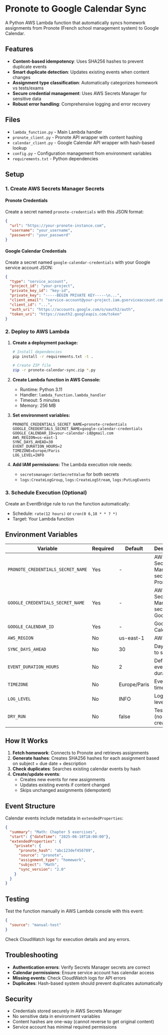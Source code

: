 # Pronote to Google Calendar Sync

A Python AWS Lambda function that automatically syncs homework assignments from Pronote (French school management system) to Google Calendar.

## Features

- **Content-based idempotency**: Uses SHA256 hashes to prevent duplicate events
- **Smart duplicate detection**: Updates existing events when content changes
- **Assignment type classification**: Automatically categorizes homework vs tests/exams
- **Secure credential management**: Uses AWS Secrets Manager for sensitive data
- **Robust error handling**: Comprehensive logging and error recovery

## Files

- `lambda_function.py` - Main Lambda handler
- `pronote_client.py` - Pronote API wrapper with content hashing
- `calendar_client.py` - Google Calendar API wrapper with hash-based lookup
- `config.py` - Configuration management from environment variables
- `requirements.txt` - Python dependencies

## Setup

### 1. Create AWS Secrets Manager Secrets

#### Pronote Credentials
Create a secret named `pronote-credentials` with this JSON format:
```json
{
  "url": "https://your-pronote-instance.com",
  "username": "your_username", 
  "password": "your_password"
}
```

#### Google Calendar Credentials  
Create a secret named `google-calendar-credentials` with your Google service account JSON:
```json
{
  "type": "service_account",
  "project_id": "your-project",
  "private_key_id": "key-id",
  "private_key": "-----BEGIN PRIVATE KEY-----\n...",
  "client_email": "service-account@your-project.iam.gserviceaccount.com",
  "client_id": "...",
  "auth_uri": "https://accounts.google.com/o/oauth2/auth",
  "token_uri": "https://oauth2.googleapis.com/token"
}
```

### 2. Deploy to AWS Lambda

1. **Create a deployment package:**
   ```bash
   # Install dependencies
   pip install -r requirements.txt -t .
   
   # Create ZIP file
   zip -r pronote-calendar-sync.zip *.py
   ```

2. **Create Lambda function in AWS Console:**
   - Runtime: Python 3.11
   - Handler: `lambda_function.lambda_handler`
   - Timeout: 5 minutes
   - Memory: 256 MB

3. **Set environment variables:**
   ```
   PRONOTE_CREDENTIALS_SECRET_NAME=pronote-credentials
   GOOGLE_CREDENTIALS_SECRET_NAME=google-calendar-credentials
   GOOGLE_CALENDAR_ID=your-calendar-id@gmail.com
   AWS_REGION=us-east-1
   SYNC_DAYS_AHEAD=30
   EVENT_DURATION_HOURS=2
   TIMEZONE=Europe/Paris
   LOG_LEVEL=INFO
   ```

4. **Add IAM permissions:**
   The Lambda execution role needs:
   - `secretsmanager:GetSecretValue` for both secrets
   - `logs:CreateLogGroup`, `logs:CreateLogStream`, `logs:PutLogEvents`

### 3. Schedule Execution (Optional)

Create an EventBridge rule to run the function automatically:
- Schedule: `rate(12 hours)` or `cron(0 6,18 * * ? *)`
- Target: Your Lambda function

## Environment Variables

| Variable | Required | Default | Description |
|----------|----------|---------|-------------|
| `PRONOTE_CREDENTIALS_SECRET_NAME` | Yes | - | AWS Secrets Manager secret for Pronote |
| `GOOGLE_CREDENTIALS_SECRET_NAME` | Yes | - | AWS Secrets Manager secret for Google |
| `GOOGLE_CALENDAR_ID` | Yes | - | Google Calendar ID |
| `AWS_REGION` | No | us-east-1 | AWS region |
| `SYNC_DAYS_AHEAD` | No | 30 | Days ahead to sync |
| `EVENT_DURATION_HOURS` | No | 2 | Default event duration |
| `TIMEZONE` | No | Europe/Paris | Event timezone |
| `LOG_LEVEL` | No | INFO | Logging level |
| `DRY_RUN` | No | false | Test mode (no events created) |

## How It Works

1. **Fetch homework**: Connects to Pronote and retrieves assignments
2. **Generate hashes**: Creates SHA256 hashes for each assignment based on subject + due date + description
3. **Check duplicates**: Searches existing calendar events by hash
4. **Create/update events**: 
   - Creates new events for new assignments
   - Updates existing events if content changed
   - Skips unchanged assignments (idempotent)

## Event Structure

Calendar events include metadata in `extendedProperties`:
```json
{
  "summary": "Math: Chapter 5 exercises",
  "start": {"dateTime": "2025-06-10T18:00:00"},
  "extendedProperties": {
    "private": {
      "pronote_hash": "abc123def456789",
      "source": "pronote",
      "assignment_type": "homework",
      "subject": "Math",
      "sync_version": "2.0"
    }
  }
}
```

## Testing

Test the function manually in AWS Lambda console with this event:
```json
{
  "source": "manual-test"
}
```

Check CloudWatch logs for execution details and any errors.

## Troubleshooting

- **Authentication errors**: Verify Secrets Manager secrets are correct
- **Calendar permissions**: Ensure service account has calendar access
- **Missing events**: Check CloudWatch logs for API errors
- **Duplicates**: Hash-based system should prevent duplicates automatically

## Security

- Credentials stored securely in AWS Secrets Manager
- No sensitive data in environment variables
- Content hashes are one-way (cannot reverse to get original content)
- Service account has minimal required permissions